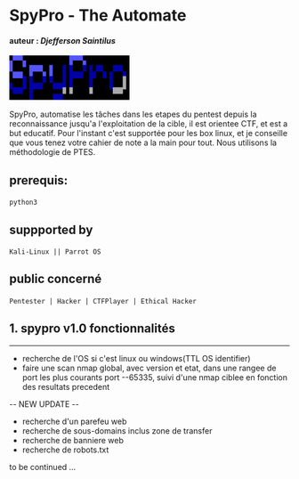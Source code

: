 # SpyPro - The Automate
#### auteur : *Djefferson Saintilus*
![image](./bannerOfficial.svg)

SpyPro, automatise les tâches dans les etapes du pentest depuis la reconnaissance jusqu'a l'exploitation
de la cible, il est orientee CTF, et est a but educatif. Pour l'instant c'est supportée pour les box linux, 
et je conseille que vous tenez votre cahier de note a la main pour tout. Nous utilisons la méthodologie de PTES.

 ## prerequis: 
`python3`

## suppported by
`Kali-Linux || Parrot OS`

## public concerné
`Pentester | Hacker | CTFPlayer | Ethical Hacker`


## 1. spypro v1.0 fonctionnalités
_______________________________________________________
- recherche de l'OS si c'est linux ou windows(TTL OS identifier)
- faire une scan nmap global, avec version et etat, dans une rangee de port les plus courants
port --65335, suivi d'une nmap ciblee en fonction des resultats precedent

-- NEW UPDATE --
- recherche d'un parefeu web
- recherche de sous-domains inclus zone de transfer
- recherche de banniere web 
- recherche de robots.txt 

to be continued ...
